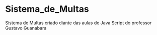 # Sistema_de_Multas
Sistema de Multas criado diante das aulas de Java Script do professor Gustavo Guanabara
